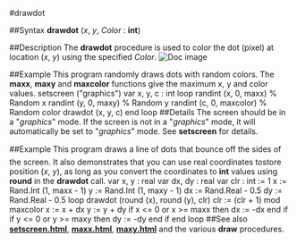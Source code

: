 
#drawdot

##Syntax
**drawdot** (*x*, *y*, *Color* : **int**)

##Description
The **drawdot** procedure is used to color the dot (pixel) at location (*x*, *y*) using the specified *Color*.
![Doc image](drawdot01.gif)

##Example
This program randomly draws dots with random colors. The **maxx**, **maxy** and **maxcolor** functions give the maximum x, y and color values.
        setscreen ("graphics")
        var x, y, c : int
        loop
            randint (x, 0, maxx)        % Random x
            randint (y, 0, maxy)        % Random y
            randint (c, 0, maxcolor)    % Random color
            drawdot (x, y, c)
        end loop
##Details
The screen should be in a "*graphics*" mode. If the screen is not in a "*graphics*" mode,  it will automatically be set to "*graphics*" mode. See **setscreen** for details.

##Example
This program draws a line of dots that bounce off the sides of the screen. It also demonstrates that you can use real coordinates tostore position (*x*, *y*), as long as you convert the coordinates to **int** values using **round** in the **drawdot** call.
        var x, y : real
        var dx, dy : real
        var clr : int := 1
        x := Rand.Int (1, maxx - 1)
        y := Rand.Int (1, maxy - 1)
        dx := Rand.Real - 0.5
        dy := Rand.Real - 0.5
        loop
            drawdot (round (x), round (y), clr)
            clr := (clr + 1) mod maxcolor
            x := x + dx
            y := y + dy
            if x <= 0 or x >= maxx then
                dx := -dx
            end if
            if y <= 0 or y >= maxy then
                dy := -dy
            end if
        end loop
##See also
**[setscreen.html](setscreen)**, **[maxx.html](maxx)**, **[maxy.html](maxy)** and the various **draw** procedures. 
